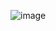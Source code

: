 ![image](https://user-images.githubusercontent.com/52605586/123534240-57bc5480-d739-11eb-9ed9-e95bb911e910.png)
